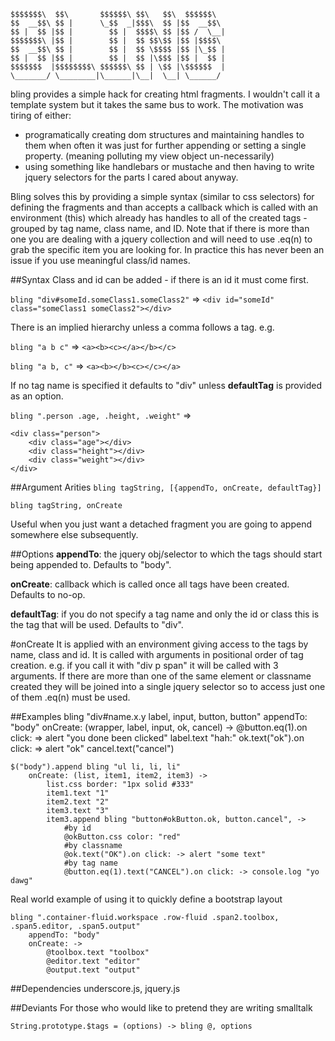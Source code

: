 	$$$$$$$\  $$\       $$$$$$\ $$\   $$\  $$$$$$\  
	$$  __$$\ $$ |      \_$$  _|$$$\  $$ |$$  __$$\ 
	$$ |  $$ |$$ |        $$ |  $$$$\ $$ |$$ /  \__|
	$$$$$$$\ |$$ |        $$ |  $$ $$\$$ |$$ |$$$$\ 
	$$  __$$\ $$ |        $$ |  $$ \$$$$ |$$ |\_$$ |
	$$ |  $$ |$$ |        $$ |  $$ |\$$$ |$$ |  $$ |
	$$$$$$$  |$$$$$$$$\ $$$$$$\ $$ | \$$ |\$$$$$$  |
	\_______/ \________|\______|\__|  \__| \______/ 


bling provides a simple hack for creating html fragments. I wouldn't call it a template system but it takes the same bus to work. The motivation was tiring of either:

* programatically creating dom structures and maintaining handles to them when often it was just for further appending or setting a single property. (meaning polluting my view object un-necessarily)
* using something like handlebars or mustache and then having to write jquery selectors for the parts I cared about anyway. 

Bling solves this by providing a simple syntax (similar to css selectors) for defining the fragments and than accepts a callback which is called with an environment (this) which already has handles to all of the created tags - grouped by tag name, class name, and ID. Note that if there is more than one you are dealing with a jquery collection and will need to use .eq(n) to grab the specific item you are looking for. In practice this has never been an issue if you use meaningful class/id names. 


##Syntax
Class and id can be added - if there is an id it must come first. 

```bling "div#someId.someClass1.someClass2"``` => ```<div id="someId" class="someClass1 someClass2"></div>```

There is an implied hierarchy unless a comma follows a tag. e.g. 

```bling "a b c"``` => ```<a><b><c></a></b></c>```

```bling "a b, c"``` => ```<a><b></b><c></c></a>```

If no tag name is specified it defaults to "div" unless **defaultTag** is provided as an option.

```bling ".person .age, .height, .weight"``` => 

	<div class="person">
		<div class="age"></div>
		<div class="height"></div>
		<div class="weight"></div>
	</div>

##Argument Arities
```bling tagString, [{appendTo, onCreate, defaultTag}]```

```bling tagString, onCreate```

Useful when you just want a detached fragment you are going to append somewhere else subsequently. 

##Options
**appendTo**: the jquery obj/selector to which the tags should start being appended to. Defaults to "body".

**onCreate**: callback which is called once all tags have been created. Defaults to no-op.

**defaultTag**: if you do not specify a tag name and only the id or class this is the tag that will be used. Defaults to "div".

#onCreate
It is applied with an environment giving access to the tags by name, class and id. It is called with arguments in positional order of tag creation. e.g. if you call it with "div p span" it will be called with 3 arguments. 
If there are more than one of the same element or classname created they will be joined into a single jquery selector so to access just one of them .eq(n) must be used.

##Examples
	bling "div#name.x.y label, input, button, button"
	    appendTo: "body"
		onCreate: (wrapper, label, input, ok, cancel) -> 
			@button.eq(1).on click: => alert "you done been clicked"
			label.text "hah:"
			ok.text("ok").on click: => alert "ok"
			cancel.text("cancel")
			
	$("body").append bling "ul li, li, li"
	    onCreate: (list, item1, item2, item3) ->
			list.css border: "1px solid #333"
			item1.text "1"
			item2.text "2"
			item3.text "3"
			item3.append bling "button#okButton.ok, button.cancel", ->
			    #by id
			    @okButton.css color: "red"
			    #by classname
				@ok.text("OK").on click: -> alert "some text"
				#by tag name
				@button.eq(1).text("CANCEL").on click: -> console.log "yo dawg"​​​​

Real world example of using it to quickly define a bootstrap layout

	bling ".container-fluid.workspace .row-fluid .span2.toolbox, .span5.editor, .span5.output"
		appendTo: "body"
		onCreate: ->
        	@toolbox.text "toolbox"
			@editor.text "editor"
			@output.text "output"​​​​​​​​​​​​​​​​​​​
        
##Dependencies
underscore.js, jquery.js

##Deviants
For those who would like to pretend they are writing smalltalk

	String.prototype.$tags = (options) -> bling @, options
